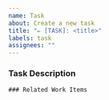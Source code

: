 ```yaml
---
name: Task
about: Create a new task
title: "✏️ [TASK]: <title>"
labels: task
assignees: ""
---
```


### Task Description
<!-- Provide enough detail to create shared understanding of scope. Any developer
should be able to take the item and know what needs to be implemented.-->

```[tasklist]
### Related Work Items
```
